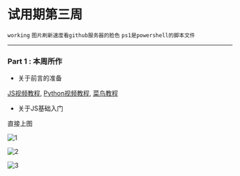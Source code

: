 # 试用期第三周

`working` `图片刷新速度看github服务器的脸色` `ps1是powershell的脚本文件`

---

### Part 1 : 本周所作

- 关于前言的准备

[JS视频教程](https://www.imooc.com/learn/36), [Python视频教程](https://www.icourse163.org/learn/BIT-268001?tid=1002788003#/learn/announce), [菜鸟教程](https://www.runoob.com/)

- 关于JS基础入门

直接上图

![1]()

![2]()

![3]()